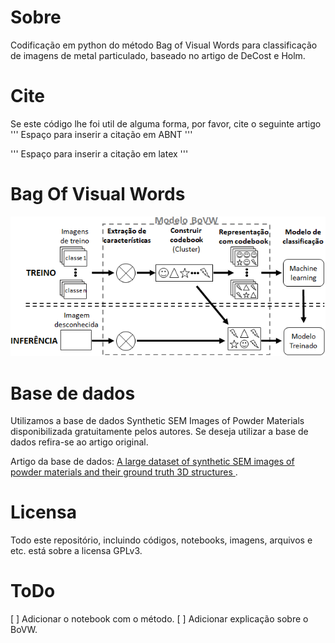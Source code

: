 # Sobre
Codificação em python do método Bag of Visual Words para classificação de imagens de metal particulado, baseado no artigo de DeCost e Holm.

# Cite
Se este código lhe foi util de alguma forma, por favor, cite o seguinte artigo
'''
Espaço para inserir a citação em ABNT
'''

'''
Espaço para inserir a citação em latex
'''

# Bag Of Visual Words
![plot](./BoVW_fluxogramaMeu.png)

# Base de dados
Utilizamos a base de dados Synthetic SEM Images of Powder Materials disponibilizada gratuitamente pelos autores. Se deseja utilizar a base de dados refira-se ao artigo original.

Artigo da base de dados: [A large dataset of synthetic SEM images of powder materials and their ground truth 3D structures
](https://www.sciencedirect.com/science/article/pii/S2352340916306382?via%3Dihub). 

# Licensa
Todo este repositório, incluindo códigos, notebooks, imagens, arquivos e etc. está sobre a licensa GPLv3.

# ToDo
[ ] Adicionar o notebook com o método.
[ ] Adicionar explicação sobre o BoVW.
